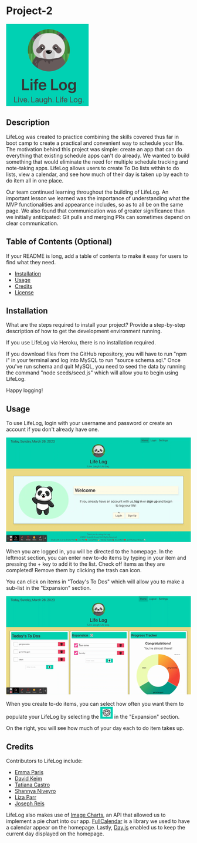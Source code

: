 # Project-2

![LifeLog Logo](./public/images/life-log-logo.png)

## Description

LifeLog was created to practice combining the skills covered thus far in boot camp to create a practical and convenient way to schedule your life. The motivation behind this project was simple: create an app that can do everything that existing schedule apps can't do already. We wanted to build something that would eliminate the need for multiple schedule tracking and note-taking apps. LifeLog allows users to create To Do lists within to do lists, view a calendar, and see how much of their day is taken up by each to do item all in one place. 

Our team continued learning throughout the building of LifeLog. An important lesson we learned was the importance of understanding what the MVP functionalities and appearance includes, so as to all be on the same page. We also found that communication was of greater significance than we initially anticipated: Git pulls and merging PRs can sometimes depend on clear communication. 

## Table of Contents (Optional)

If your README is long, add a table of contents to make it easy for users to find what they need.

- [Installation](#installation)
- [Usage](#usage)
- [Credits](#credits)
- [License](#license)

## Installation

What are the steps required to install your project? Provide a step-by-step description of how to get the development environment running.

If you use LifeLog via Heroku, there is no installation required. 

If you download files from the GitHub repository, you will have to run "npm i" in your terminal and log into MySQL to run "source schema.sql." Once you've run schema and quit MySQL, you need to seed the data by running the command "node seeds/seed.js" which will allow you to begin using LifeLog. 

Happy logging!

## Usage

To use LifeLog, login with your username and password or create an account if you don't already have one.

![LifeLog sign in](./public/gifs/life-log-signin.gif)

When you are logged in, you will be directed to the homepage. In the leftmost section, you can enter new to-do items by typing in your item and pressing the + key to add it to the list. Check off items as they are completed! Remove them by clicking the trash can icon.

You can click on items in "Today's To Dos" which will allow you to make a sub-list in the "Expansion" section.

![Explansion section](./public/gifs/life-log-todos.gif)

When you create to-do items, you can select how often you want them to populate your LifeLog by selecting the ![gear icon](./public/images/gear-icon.png) in the "Expansion" section.


On the right, you will see how much of your day each to do item takes up. 

## Credits

Contributors to LifeLog include:
* [Emma Paris](https://github.com/emmaparis)
* [David Keim](https://github.com/keimdm)
* [Tatiana Castro](https://github.com/tatys5394)
* [Shannya Niveyro](https://github.com/ShannyaN)
* [Liza Parr](https://github.com/lparr30)
* [Joseph Reis](https://github.com/JosephReis646)


LifeLog also makes use of [Image Charts](https://documentation.image-charts.com/), an API that allowed us to implement a pie chart into our app. [FullCalendar](https://fullcalendar.io/docs) is a library we used to have a calendar appear on the homepage. Lastly, [Day.js](https://day.js.org/) enabled us to keep the current day displayed on the homepage. 



